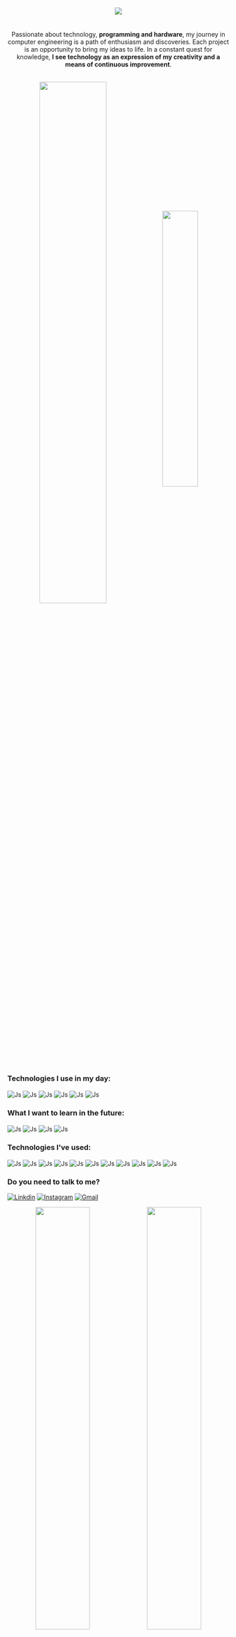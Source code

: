 <h1 align="center">
    <img src="https://readme-typing-svg.herokuapp.com/?font=Righteous&size=35&center=true&vCenter=true&width=500&height=70&duration=4000&lines=Hi+There!+👋;+I'm+Gabriel+Palmieri!;" />
</h1>

<p align="center">
<br/>Passionate about technology, <strong>programming and hardware</strong>, my journey in computer engineering is a path of enthusiasm and discoveries. Each project is an opportunity to bring my ideas to life. In a constant quest for knowledge, <strong>I see technology as an expression of my creativity and a means of continuous improvement</strong>. <br><br/>
</p>


<div  align="center" style="margin-bottom:100px">
<img width=55% align="center"  src="https://github-readme-streak-stats.herokuapp.com?user=Gamapinha4&theme=dracula&mode=weekly" />
<img width=40% align="center" src="https://github-readme-stats-git-main-rafaelalexandrino.vercel.app/api/top-langs/?username=Gamapinha4&show_icons=true&theme=dracula&layout=compact" />
</div>


### Technologies I use in my day:

<div align="left" style="display: inline_block><br/>
  <img align="center" alt="Js" src="https://img.shields.io/badge/JavaScript-F7DF1E?style=for-the-badge&logo=javascript&logoColor=black">
  <img align="center" alt="Js" src="https://img.shields.io/badge/JavaScript-323330?style=for-the-badge&logo=javascript&logoColor=F7DF1E">
  <img align="center" alt="Js" src="https://img.shields.io/badge/Node.js-43853D?style=for-the-badge&logo=node.js&logoColor=white">
  <img align="center" alt="Js" src="https://img.shields.io/badge/TypeScript-007ACC?style=for-the-badge&logo=typescript&logoColor=white">
  <img align="center" alt="Js" src="https://img.shields.io/badge/React_Native-20232A?style=for-the-badge&logo=react&logoColor=61DAFB">
  <img align="center" alt="Js" src="https://img.shields.io/badge/SQLite-07405E?style=for-the-badge&logo=sqlite&logoColor=white">
  <img align="center" alt="Js" src="https://img.shields.io/badge/CSS3-1572B6?style=for-the-badge&logo=css3&logoColor=white">
</div>

### What I want to learn in the future:

<div align="left" style="display: inline_block><br/>
  <img align="center" alt="Js" src="https://img.shields.io/badge/Vue.js-35495E?style=for-the-badge&logo=vue.js&logoColor=4FC08D">
  <img align="center" alt="Js" src="https://img.shields.io/badge/Angular-DD0031?style=for-the-badge&logo=angular&logoColor=white">
  <img align="center" alt="Js" src="https://img.shields.io/badge/Flutter-02569B?style=for-the-badge&logo=flutter&logoColor=white">
  <img align="center" alt="Js" src="https://img.shields.io/badge/Microsoft_Azure-0089D6?style=for-the-badge&logo=microsoft-azure&logoColor=white">
  <img align="center" alt="Js" src="https://img.shields.io/badge/Ruby-CC342D?style=for-the-badge&logo=ruby&logoColor=white">
</div>

### Technologies I've used:


<div align="left" style="display: inline_block><br/>
  <img align="center" alt="Js" src="https://img.shields.io/badge/JavaScript-F7DF1E?style=for-the-badge&logo=javascript&logoColor=black">
  <img align="center" alt="Js" src="https://img.shields.io/badge/JavaScript-323330?style=for-the-badge&logo=javascript&logoColor=F7DF1E">
  <img align="center" alt="Js" src="https://img.shields.io/badge/Node.js-43853D?style=for-the-badge&logo=node.js&logoColor=white">
  <img align="center" alt="Js" src="https://img.shields.io/badge/TypeScript-007ACC?style=for-the-badge&logo=typescript&logoColor=white">
  <img align="center" alt="Js" src="https://img.shields.io/badge/Tailwind_CSS-38B2AC?style=for-the-badge&logo=tailwind-css&logoColor=white">
  <img align="center" alt="Js" src="https://img.shields.io/badge/React_Native-20232A?style=for-the-badge&logo=react&logoColor=61DAFB">
  <img align="center" alt="Js" src="https://img.shields.io/badge/SQLite-07405E?style=for-the-badge&logo=sqlite&logoColor=white">
  <img align="center" alt="Js" src="https://img.shields.io/badge/HTML5-E34F26?style=for-the-badge&logo=html5&logoColor=white">
  <img align="center" alt="Js" src="https://img.shields.io/badge/Java-ED8B00?style=for-the-badge&logo=openjdk&logoColor=white">
  <img align="center" alt="Js" src="https://img.shields.io/badge/Python-3776AB?style=for-the-badge&logo=python&logoColor=white">
  <img align="center" alt="Js" src="https://img.shields.io/badge/Unity-100000?style=for-the-badge&logo=unity&logoColor=white">
  <img align="center" alt="Js" src="https://img.shields.io/badge/CSS3-1572B6?style=for-the-badge&logo=css3&logoColor=white">
</div>

### Do you need to talk to me?

  [![Linkdin](https://img.shields.io/badge/LinkedIn-0077B5?style=for-the-badge&logo=linkedin&logoColor=white)](https://www.linkedin.com/in/gabrielpalmieri/)
  [![Instagram](https://img.shields.io/badge/Instagram-E4405F?style=for-the-badge&logo=instagram&logoColor=white)](https://www.instagram.com/gamapinha/)
  [![Gmail](https://img.shields.io/badge/Gmail-D14836?style=for-the-badge&logo=gmail&logoColor=white)](mailto:gabriel.m.palmieri40@gmail.com)


<div  align="center" style="margin-bottom:100px">
 <img width=49.5% align="center"  src="https://github-readme-stats.vercel.app/api/pin/?username=Gamapinha4&repo=AquaMark&theme=dracula" />
 <img width=49.5% align="center" src="https://github-readme-stats.vercel.app/api/pin/?username=Gamapinha4&repo=NameClify&theme=dracula" />
</div>

<div  align="center" style="margin-top:200px">
  <img width=10% align="center"  src="https://komarev.com/ghpvc/?username=gamapinha4&style=flat-square" />
</div>


